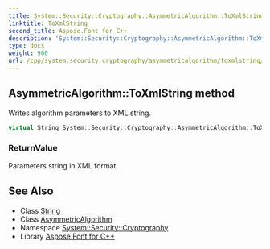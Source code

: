 ```yaml
---
title: System::Security::Cryptography::AsymmetricAlgorithm::ToXmlString method
linktitle: ToXmlString
second_title: Aspose.Font for C++
description: 'System::Security::Cryptography::AsymmetricAlgorithm::ToXmlString method. Writes algorithm parameters to XML string in C++.'
type: docs
weight: 900
url: /cpp/system.security.cryptography/asymmetricalgorithm/toxmlstring/
---
```

## AsymmetricAlgorithm::ToXmlString method


Writes algorithm parameters to XML string.

```cpp
virtual String System::Security::Cryptography::AsymmetricAlgorithm::ToXmlString(bool include_private_parameters)
```


### ReturnValue

Parameters string in XML format.

## See Also

* Class [String](../../../system/string/)
* Class [AsymmetricAlgorithm](../)
* Namespace [System::Security::Cryptography](../../)
* Library [Aspose.Font for C++](../../../)
